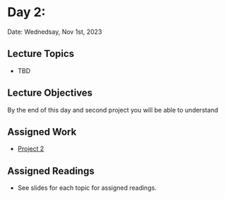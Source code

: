 # Day 2: 

Date: Wednedsay, Nov 1st, 2023 

## Lecture Topics
- TBD

## Lecture Objectives
By the end of this day and second project you will be able to understand 

## Assigned Work
- [Project 2](../activities/project2.md)

## Assigned Readings
- See slides for each topic for assigned readings.




